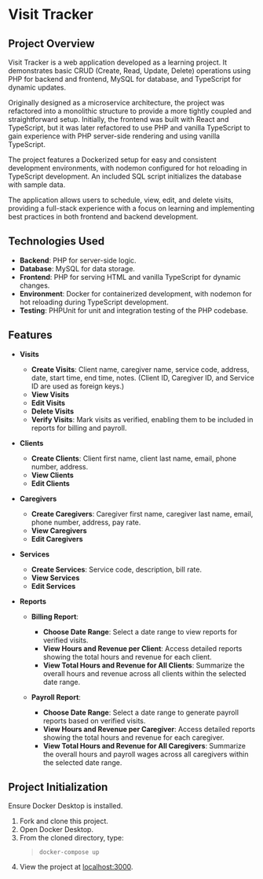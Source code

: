 # Visit Tracker

## Project Overview

Visit Tracker is a web application developed as a learning project. It demonstrates basic CRUD (Create, Read, Update, Delete) operations using PHP for backend and frontend, MySQL for database, and TypeScript for dynamic updates.

Originally designed as a microservice architecture, the project was refactored into a monolithic structure to provide a more tightly coupled and straightforward setup. Initially, the frontend was built with React and TypeScript, but it was later refactored to use PHP and vanilla TypeScript to gain experience with PHP server-side rendering and using vanilla TypeScript.

The project features a Dockerized setup for easy and consistent development environments, with nodemon configured for hot reloading in TypeScript development. An included SQL script initializes the database with sample data.

The application allows users to schedule, view, edit, and delete visits, providing a full-stack experience with a focus on learning and implementing best practices in both frontend and backend development.

## Technologies Used

- **Backend**: PHP for server-side logic.
- **Database**: MySQL for data storage.
- **Frontend**: PHP for serving HTML and vanilla TypeScript for dynamic changes.
- **Environment**: Docker for containerized development, with nodemon for hot reloading during TypeScript development.
- **Testing**: PHPUnit for unit and integration testing of the PHP codebase.

## Features

- **Visits**

  - **Create Visits**: Client name, caregiver name, service code, address, date, start time, end time, notes. (Client ID, Caregiver ID, and Service ID are used as foreign keys.)
  - **View Visits**
  - **Edit Visits**
  - **Delete Visits**
  - **Verify Visits**: Mark visits as verified, enabling them to be included in reports for billing and payroll.

- **Clients**

  - **Create Clients**: Client first name, client last name, email, phone number, address.
  - **View Clients**
  - **Edit Clients**

- **Caregivers**

  - **Create Caregivers**: Caregiver first name, caregiver last name, email, phone number, address, pay rate.
  - **View Caregivers**
  - **Edit Caregivers**

- **Services**

  - **Create Services**: Service code, description, bill rate.
  - **View Services**
  - **Edit Services**

- **Reports**

  - **Billing Report**:

    - **Choose Date Range**: Select a date range to view reports for verified visits.
    - **View Hours and Revenue per Client**: Access detailed reports showing the total hours and revenue for each client.
    - **View Total Hours and Revenue for All Clients**: Summarize the overall hours and revenue across all clients within the selected date range.

  - **Payroll Report**:
    - **Choose Date Range**: Select a date range to generate payroll reports based on verified visits.
    - **View Hours and Revenue per Caregiver**: Access detailed reports showing the total hours and revenue for each caregiver.
    - **View Total Hours and Revenue for All Caregivers**: Summarize the overall hours and payroll wages across all caregivers within the selected date range.

## Project Initialization

Ensure Docker Desktop is installed.

1. Fork and clone this project.
2. Open Docker Desktop.
3. From the cloned directory, type:
   > `docker-compose up`
4. View the project at [localhost:3000](http://localhost:3000).
